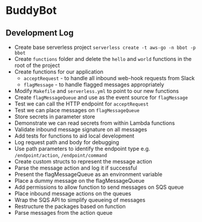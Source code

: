 # BuddyBot

## Development Log

- Create base serverless project `serverless create -t aws-go -n bbot -p bbot`
- Create `functions` folder and delete the `hello` and `world` functions in the root of the project
- Create functions for our application
  - `acceptRequest` - to handle all inbound web-hook requests from Slack
  - `flagMessage` - to handle flagged messages appropriately
- Modify `Makefile` and `serverless.yml` to point to our new functions
- Create `flagMessageQueue` and use as the event source for `flagMessage`
- Test we can call the HTTP endpoint for `acceptRequest`
- Test we can place messages on `flagMessageQueue`
- Store secrets in parameter store
- Demonstrate we can read secrets from within Lambda functions
- Validate inbound message signature on all messages
- Add tests for functions to aid local development
- Log request path and body for debugging
- Use path parameters to identify the endpoint type e.g. `/endpoint/action`, `/endpoint/command`
- Create custom structs to represent the message action
- Parse the message action and log it if successful
- Present the flagMessageQueue as an environment variable
- Place a dummy message on the flagMessageQueue
- Add permissions to allow function to send messages on SQS queue
- Place inbound message actions on the queues
- Wrap the SQS API to simplify queueing of messages
- Restructure the packages based on function
- Parse messages from the action queue